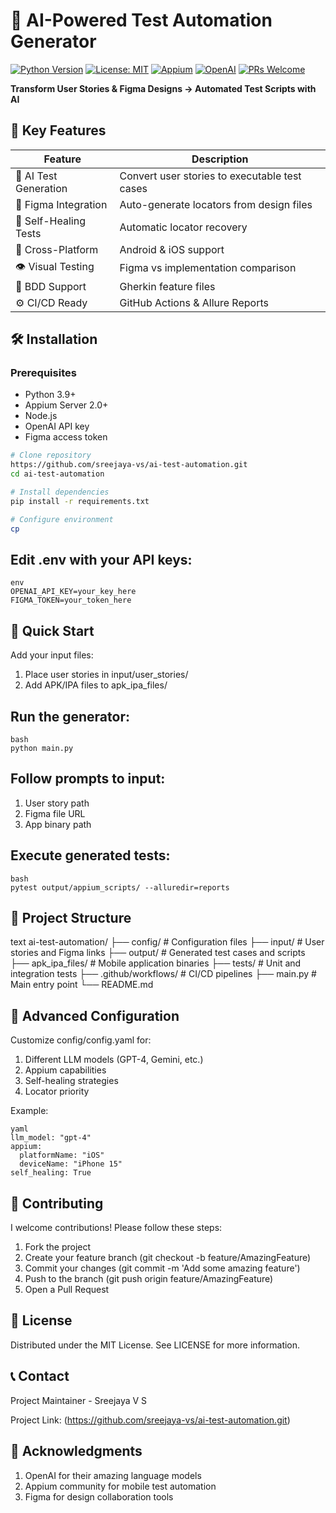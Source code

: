 # 🚀 AI-Powered Test Automation Generator

[![Python Version](https://img.shields.io/badge/python-3.9%2B-blue)](https://www.python.org/)
[![License: MIT](https://img.shields.io/badge/License-MIT-yellow.svg)](https://opensource.org/licenses/MIT)
[![Appium](https://img.shields.io/badge/Appium-2.0%2B-green)](https://appium.io/)
[![OpenAI](https://img.shields.io/badge/OpenAI-GPT--4-purple)](https://openai.com/)
[![PRs Welcome](https://img.shields.io/badge/PRs-welcome-brightgreen.svg)](https://github.com/sreejaya-vs/ai-test-automation.git/pulls)

**Transform User Stories & Figma Designs → Automated Test Scripts with AI**

## 🌟 Key Features
| Feature | Description |
|---------|-------------|
| 🤖 AI Test Generation | Convert user stories to executable test cases |
| 🎨 Figma Integration | Auto-generate locators from design files |
| 🔄 Self-Healing Tests | Automatic locator recovery |
| 📱 Cross-Platform | Android & iOS support |
| 👁️ Visual Testing | Figma vs implementation comparison |
| 📝 BDD Support | Gherkin feature files |
| ⚙️ CI/CD Ready | GitHub Actions & Allure Reports |

## 🛠️ Installation
### Prerequisites
- Python 3.9+
- Appium Server 2.0+
- Node.js
- OpenAI API key
- Figma access token

```bash
# Clone repository
https://github.com/sreejaya-vs/ai-test-automation.git
cd ai-test-automation

# Install dependencies
pip install -r requirements.txt

# Configure environment
cp
```

## Edit .env with your API keys:
```
env
OPENAI_API_KEY=your_key_here
FIGMA_TOKEN=your_token_here
```

## 🚦 Quick Start
 Add your input files:
   1. Place user stories in input/user_stories/
   2. Add APK/IPA files to apk_ipa_files/

## Run the generator:
```
bash
python main.py
```

## Follow prompts to input:

1. User story path
2. Figma file URL
3. App binary path

## Execute generated tests:
```
bash
pytest output/appium_scripts/ --alluredir=reports
```

## 📂 Project Structure
text
ai-test-automation/
├── config/               # Configuration files
├── input/                # User stories and Figma links
├── output/               # Generated test cases and scripts
├── apk_ipa_files/        # Mobile application binaries
├── tests/                # Unit and integration tests
├── .github/workflows/    # CI/CD pipelines
├── main.py               # Main entry point
└── README.md


## 🔧 Advanced Configuration

Customize config/config.yaml for:
   1. Different LLM models (GPT-4, Gemini, etc.)
   2. Appium capabilities
   3. Self-healing strategies
   4. Locator priority

Example:
```
yaml
llm_model: "gpt-4"
appium:
  platformName: "iOS"
  deviceName: "iPhone 15"
self_healing: True
```

## 🤝 Contributing

I welcome contributions! Please follow these steps:

1. Fork the project
2. Create your feature branch (git checkout -b feature/AmazingFeature)
3. Commit your changes (git commit -m 'Add some amazing feature')
4. Push to the branch (git push origin feature/AmazingFeature)
5. Open a Pull Request

## 📜 License
Distributed under the MIT License. See LICENSE for more information.

## 📞 Contact
Project Maintainer - Sreejaya V S

Project Link: (https://github.com/sreejaya-vs/ai-test-automation.git)

## 🙏 Acknowledgments
1. OpenAI for their amazing language models
2. Appium community for mobile test automation
3. Figma for design collaboration tools
